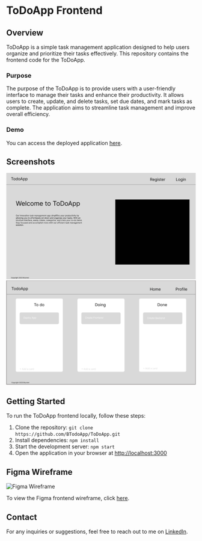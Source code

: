 # ToDoApp Frontend

## Overview
ToDoApp is a simple task management application designed to help users organize and prioritize their tasks effectively. This repository contains the frontend code for the ToDoApp.

### Purpose
The purpose of the ToDoApp is to provide users with a user-friendly interface to manage their tasks and enhance their productivity. It allows users to create, update, and delete tasks, set due dates, and mark tasks as complete. The application aims to streamline task management and improve overall efficiency.

### Demo
You can access the deployed application [here](https://todoapp-production-51d5.up.railway.app/).

## Screenshots
![ToDoApp Home](./src/images/Homepage.png)
![ToDoApp Task List](./src/images/image.png)

## Getting Started
To run the ToDoApp frontend locally, follow these steps:

1. Clone the repository: `git clone https://github.com/BTodoApp/ToDoApp.git`
2. Install dependencies: `npm install`
3. Start the development server: `npm start`
4. Open the application in your browser at [http://localhost:3000](http://localhost:3000)

## Figma Wireframe
![Figma Wireframe](./image.png)

To view the Figma frontend wireframe, click [here](./image.png).

## Contact
For any inquiries or suggestions, feel free to reach out to me on [LinkedIn](https://www.linkedin.com/in/brynner-ventura/).
